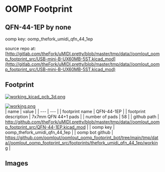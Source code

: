 # OOMP Footprint  
## QFN-44-1EP  by none  
  
oomp key: oomp_thefork_umidi_qfn_44_1ep  
  
source repo at: [http://gitlab.com/theFork/uMIDI.pretty/blob/master/tmp/data//oomlout_oomp_footprint_src/USB-mini-B-UX60MB-5ST.kicad_mod](http://gitlab.com/theFork/uMIDI.pretty/blob/master/tmp/data//oomlout_oomp_footprint_src/USB-mini-B-UX60MB-5ST.kicad_mod)  
## Footprint  
  
[![working_kicad_pcb_3d.png](working_kicad_pcb_3d_600.png)](working_kicad_pcb_3d.png)  
  
[![working.png](working_600.png)](working.png)  
| name | value | 
| --- | --- | 
| footprint name | QFN-44-1EP | 
| footprint description | 7x7mm QFN 44+1 pads | 
| number of pads | 58 | 
| github path | http://github.com/theFork/uMIDI.pretty/blob/master/tmp/data//oomlout_oomp_footprint_src/QFN-44-1EP.kicad_mod | 
| oomp key | oomp_thefork_umidi_qfn_44_1ep | 
| oomp bot github | https://github.com/oomlout/oomlout_oomp_footprint_bot/tree/main/tmp/data//oomlout_oomp_footprint_src/footprints/thefork_umidi_qfn_44_1ep/working | 
## Images  
